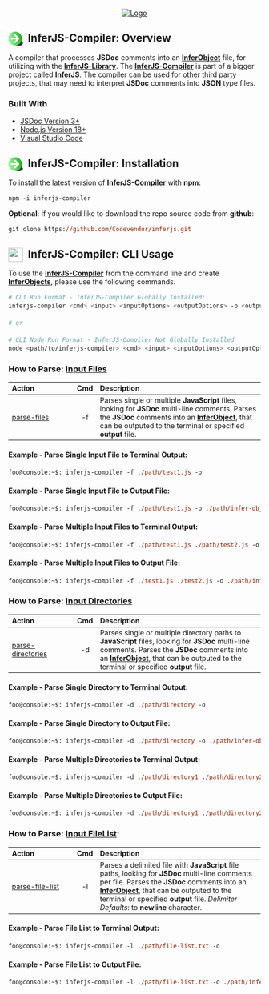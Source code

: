 <div id="top"></div>

<!-- PROJECT LOGO -->
<br />
<div align="center">
  <a href="https://github.com/Codevendor/inferjs">
    <img src="https://github.com/Codevendor/inferjs/blob/main/assets/images/inferjs-logo.png?raw=true" alt="Logo" height="183px" width="443px" />
  </a>
</div>

## <img height="28" width="29" src="https://github.com/Codevendor/inferjs-compiler/blob/main/assets/images/arrowright.png?raw=true" style="float:left;" />&nbsp;&nbsp;InferJS-Compiler: Overview

A compiler that processes **JSDoc** comments into an [**InferObject**]() file, for utilizing with the [**InferJS-Library**](https://github.com/Codevendor/inferjs/tree/main/projects/inferjs-library). The [**InferJS-Compiler**](https://github.com/Codevendor/inferjs/tree/main/projects/inferjs-compiler) is part of a bigger project called [**InferJS**](https://github.com/Codevendor/inferjs/tree/main/projects/inferjs-library). The compiler can be used for other third party projects, that may need to interpret **JSDoc** comments into **JSON** type files.

### Built With
* [JSDoc Version 3+](https://jsdoc.app/)
* [Node.js Version 18+](https://nodejs.org/)
* [Visual Studio Code](https://code.visualstudio.com/)

## <img height="28" width="29" src="https://github.com/Codevendor/inferjs-compiler/blob/main/assets/images/arrowright.png?raw=true" style="float:left;" />&nbsp;&nbsp;InferJS-Compiler: Installation

To install the latest version of [**InferJS-Compiler**](https://github.com/Codevendor/inferjs/tree/main/projects/inferjs-compiler) with **npm**:
```ps
npm -i inferjs-compiler
```

**Optional**: If you would like to download the repo source code from **github**:
```ps
git clone https://github.com/Codevendor/inferjs.git
```


## <img height="28" width="29" src="https://github.com/Codevendor/inferjs/blob/main/assets/images/arrowright.png?raw=true" style="float:left;" />&nbsp;&nbsp;InferJS-Compiler: CLI Usage

To use the [**InferJS-Compiler**](https://github.com/Codevendor/inferjs/tree/main/projects/inferjs-compiler) from the command line and create [**InferObjects**](), please use the following commands.
```sh
# CLI Run Format - InferJS-Compiler Globally Installed: 
inferjs-compiler <cmd> <input> <inputOptions> <outputOptions> -o <output>

# or

# CLI Node Run Format - InferJS-Compiler Not Globally Installed
node <path/to/inferjs-compiler> <cmd> <input> <inputOptions> <outputOptions> -o <output>
```

### How to Parse: [Input Files]()

| Action&nbsp;&nbsp;&nbsp;&nbsp;&nbsp;&nbsp;&nbsp;&nbsp;&nbsp;&nbsp;&nbsp;&nbsp;&nbsp;&nbsp;&nbsp;&nbsp;&nbsp;&nbsp;&nbsp;|Cmd| Description |
| :-- | :--: | :-- |               
| [parse-files]()        | -f          | Parses single or multiple **JavaScript** files, looking for **JSDoc** multi-line comments. Parses the **JSDoc** comments into an [**InferObject**](), that can be outputed to the terminal or specified **output** file. |

#### Example - Parse Single Input File to Terminal Output:
```ps
foo@console:~$: inferjs-compiler -f ./path/test1.js -o  
```

#### Example - Parse Single Input File to Output File:
```ps
foo@console:~$: inferjs-compiler -f ./path/test1.js -o ./path/infer-object.js
```

#### Example - Parse Multiple Input Files to Terminal Output:
```ps
foo@console:~$: inferjs-compiler -f ./path/test1.js ./path/test2.js -o 
```

#### Example - Parse Multiple Input Files to Output File:
```ps
foo@console:~$: inferjs-compiler -f ./test1.js ./test2.js -o ./path/infer-object.js 
```


### How to Parse: [Input Directories]()

| Action&nbsp;&nbsp;&nbsp;&nbsp;&nbsp;&nbsp;&nbsp;&nbsp;&nbsp;&nbsp;&nbsp;&nbsp;&nbsp;&nbsp;&nbsp;&nbsp;&nbsp;&nbsp;&nbsp;|Cmd| Description |
| :-- | :--: | :-- |               
| [parse-directories]()        | -d          | Parses single or multiple directory paths to **JavaScript** files, looking for **JSDoc** multi-line comments. Parses the **JSDoc** comments into an [**InferObject**](), that can be outputed to the terminal or specified **output** file. |

#### Example - Parse Single Directory to Terminal Output:
```ps
foo@console:~$: inferjs-compiler -d ./path/directory -o  
```

#### Example - Parse Single Directory to Output File:
```ps
foo@console:~$: inferjs-compiler -d ./path/directory -o ./path/infer-object.js
```

#### Example - Parse Multiple Directories to Terminal Output:
```ps
foo@console:~$: inferjs-compiler -d ./path/directory1 ./path/directory2 -o 
```

#### Example - Parse Multiple Directories to Output File:
```ps
foo@console:~$: inferjs-compiler -d ./path/directory1 ./path/directory2 -o ./path/infer-object.js 
```

### How to Parse: [Input FileList]():

| Action&nbsp;&nbsp;&nbsp;&nbsp;&nbsp;&nbsp;&nbsp;&nbsp;&nbsp;&nbsp;&nbsp;&nbsp;&nbsp;&nbsp;&nbsp;&nbsp;&nbsp;&nbsp;&nbsp;|Cmd| Description |
| :-- | :--: | :-- |               
| [parse-file-list]()        | -l          | Parses a delimited file with **JavaScript** file paths, looking for **JSDoc** multi-line comments per file. Parses the **JSDoc** comments into an [**InferObject**](), that can be outputed to the terminal or specified **output** file. _Delimiter Defaults_: to **newline** character. |

#### Example - Parse File List to Terminal Output:
```ps
foo@console:~$: inferjs-compiler -l ./path/file-list.txt -o  
```

#### Example - Parse File List to Output File:
```ps
foo@console:~$: inferjs-compiler -l ./path/file-list.txt -o ./path/infer-object.js
```